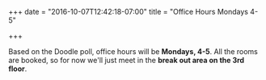 +++
date = "2016-10-07T12:42:18-07:00"
title = "Office Hours Mondays 4-5"

+++

Based on the Doodle poll, office hours will be **Mondays, 4-5**. All the rooms
are booked, so for now we'll just meet in the **break out area on the 3rd
floor**.

